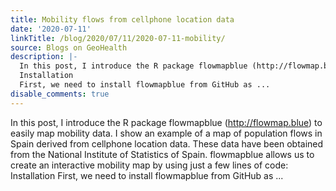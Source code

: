 ```yaml
---
title: Mobility flows from cellphone location data
date: '2020-07-11'
linkTitle: /blog/2020/07/11/2020-07-11-mobility/
source: Blogs on GeoHealth
description: |-
  In this post, I introduce the R package flowmapblue (http://flowmap.blue) to easily map mobility data. I show an example of a map of population flows in Spain derived from cellphone location data. These data have been obtained from the National Institute of Statistics of Spain. flowmapblue allows us to create an interactive mobility map by using just a few lines of code:
  Installation
  First, we need to install flowmapblue from GitHub as ...
disable_comments: true
---
```

In this post, I introduce the R package flowmapblue (http://flowmap.blue) to easily map mobility data. I show an example of a map of population flows in Spain derived from cellphone location data. These data have been obtained from the National Institute of Statistics of Spain. flowmapblue allows us to create an interactive mobility map by using just a few lines of code:
Installation
First, we need to install flowmapblue from GitHub as ...